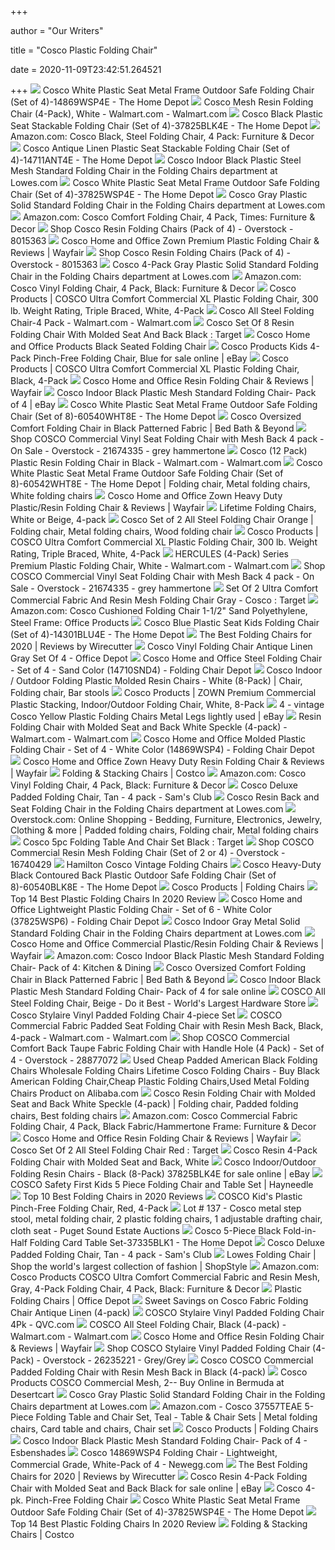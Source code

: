 +++
        
author = "Our Writers"
        
title = "Cosco Plastic Folding Chair"
        
date = 2020-11-09T23:42:51.264521
        
+++
[ ![](https://images.homedepot-static.com/productImages/714f6c6e-bb83-4cef-879e-d16f1088362a/svn/white-speckle-cosco-folding-chairs-14869wsp4e-64_1000.jpg)](https://images.homedepot-static.com/productImages/714f6c6e-bb83-4cef-879e-d16f1088362a/svn/white-speckle-cosco-folding-chairs-14869wsp4e-64_1000.jpg) Cosco White Plastic Seat Metal Frame Outdoor Safe Folding Chair (Set of  4)-14869WSP4E - The Home Depot
[ ![](https://i5.walmartimages.com/asr/9805f44a-bbf4-401b-866f-970b9a727402_1.e5624d7f23a2e9ee0f37e51e52abfb11.jpeg)](https://i5.walmartimages.com/asr/9805f44a-bbf4-401b-866f-970b9a727402_1.e5624d7f23a2e9ee0f37e51e52abfb11.jpeg) Cosco Mesh Resin Folding Chair (4-Pack), White - Walmart.com - Walmart.com
[ ![](https://images.homedepot-static.com/productImages/4655cda6-6b4b-48fe-bd59-906d6aafcb82/svn/black-cosco-folding-chairs-37825blk4e-64_1000.jpg)](https://images.homedepot-static.com/productImages/4655cda6-6b4b-48fe-bd59-906d6aafcb82/svn/black-cosco-folding-chairs-37825blk4e-64_1000.jpg) Cosco Black Plastic Seat Stackable Folding Chair (Set of 4)-37825BLK4E -  The Home Depot
[ ![](https://images-na.ssl-images-amazon.com/images/I/61bt%2BciHD0L._AC_SY550_.jpg)](https://images-na.ssl-images-amazon.com/images/I/61bt%2BciHD0L._AC_SY550_.jpg) Amazon.com: Cosco Black, Steel Folding Chair, 4 Pack: Furniture & Decor
[ ![](https://images.homedepot-static.com/productImages/5e21f420-23cd-48fe-bbc6-78800cbe3a78/svn/antique-linen-cosco-folding-chairs-14711ant4e-64_1000.jpg)](https://images.homedepot-static.com/productImages/5e21f420-23cd-48fe-bbc6-78800cbe3a78/svn/antique-linen-cosco-folding-chairs-14711ant4e-64_1000.jpg) Cosco Antique Linen Plastic Seat Stackable Folding Chair (Set of  4)-14711ANT4E - The Home Depot
[ ![](http://mobileimages.lowes.com/product/converted/044681/044681349331.jpg?size=pdhi)](http://mobileimages.lowes.com/product/converted/044681/044681349331.jpg?size=pdhi) Cosco Indoor Black Plastic Steel Mesh Standard Folding Chair in the Folding  Chairs department at Lowes.com
[ ![](https://images.homedepot-static.com/productImages/1c5b9789-c200-419d-a396-51531584b4a7/svn/white-cosco-folding-chairs-37825wsp4e-64_1000.jpg)](https://images.homedepot-static.com/productImages/1c5b9789-c200-419d-a396-51531584b4a7/svn/white-cosco-folding-chairs-37825wsp4e-64_1000.jpg) Cosco White Plastic Seat Metal Frame Outdoor Safe Folding Chair (Set of  4)-37825WSP4E - The Home Depot
[ ![](http://mobileimages.lowes.com/product/converted/044681/044681350641.jpg)](http://mobileimages.lowes.com/product/converted/044681/044681350641.jpg) Cosco Gray Plastic Solid Standard Folding Chair in the Folding Chairs  department at Lowes.com
[ ![](https://images-na.ssl-images-amazon.com/images/I/31pLljbALBL._AC_SY400_.jpg)](https://images-na.ssl-images-amazon.com/images/I/31pLljbALBL._AC_SY400_.jpg) Amazon.com: Cosco Comfort Folding Chair, 4 Pack, Times: Furniture & Decor
[ ![](https://ak1.ostkcdn.com/images/products/8015363/Cosco-Resin-Folding-Chair-4-Pack-718baefe-4eac-4ee2-81b6-371d947ec0f3_600.jpg?impolicy=medium)](https://ak1.ostkcdn.com/images/products/8015363/Cosco-Resin-Folding-Chair-4-Pack-718baefe-4eac-4ee2-81b6-371d947ec0f3_600.jpg?impolicy=medium) Shop Cosco Resin Folding Chairs (Pack of 4) - Overstock - 8015363
[ ![](https://secure.img1-fg.wfcdn.com/im/87350830/resize-h800-w800%5Ecompr-r85/2678/26786057/Zown+Premium+Plastic+Folding+Chair.jpg)](https://secure.img1-fg.wfcdn.com/im/87350830/resize-h800-w800%5Ecompr-r85/2678/26786057/Zown+Premium+Plastic+Folding+Chair.jpg) Cosco Home and Office Zown Premium Plastic Folding Chair & Reviews | Wayfair
[ ![](https://ak1.ostkcdn.com/images/products/8015363/Cosco-Resin-Folding-Chair-4-Pack-798ed903-b98b-448a-9337-d8ab434a3b6c_600.jpg?impolicy=medium)](https://ak1.ostkcdn.com/images/products/8015363/Cosco-Resin-Folding-Chair-4-Pack-798ed903-b98b-448a-9337-d8ab434a3b6c_600.jpg?impolicy=medium) Shop Cosco Resin Folding Chairs (Pack of 4) - Overstock - 8015363
[ ![](http://mobileimages.lowes.com/product/converted/044681/044681602733.jpg?size=pdhi)](http://mobileimages.lowes.com/product/converted/044681/044681602733.jpg?size=pdhi) Cosco 4-Pack Gray Plastic Solid Standard Folding Chair in the Folding Chairs  department at Lowes.com
[ ![](https://m.media-amazon.com/images/S/aplus-media/vc/d1bdbc61-51ea-45a5-ae80-8f93c28485e9._SL300__.jpg)](https://m.media-amazon.com/images/S/aplus-media/vc/d1bdbc61-51ea-45a5-ae80-8f93c28485e9._SL300__.jpg) Amazon.com: Cosco Vinyl Folding Chair, 4 Pack, Black: Furniture & Decor
[ ![](https://www.coscoproducts.com/CoscoProductsFiles2/ProductImages/2000_2000_12058_sourceimage.jpg)](https://www.coscoproducts.com/CoscoProductsFiles2/ProductImages/2000_2000_12058_sourceimage.jpg) Cosco Products | COSCO Ultra Comfort Commercial XL Plastic Folding Chair,  300 lb. Weight Rating, Triple Braced, White, 4-Pack
[ ![](https://i5.walmartimages.com/asr/8a348435-4c9f-4ada-9878-eec8d70405e4_1.471a3bdbcd7dceb2bc95709ada40dd20.jpeg?odnWidth=612&odnHeight=612&odnBg=ffffff)](https://i5.walmartimages.com/asr/8a348435-4c9f-4ada-9878-eec8d70405e4_1.471a3bdbcd7dceb2bc95709ada40dd20.jpeg?odnWidth=612&odnHeight=612&odnBg=ffffff) Cosco All Steel Folding Chair-4 Pack - Walmart.com - Walmart.com
[ ![](https://target.scene7.com/is/image/Target/GUEST_bfc4a420-cb5a-4ac3-b02e-4ecdedfc7659?wid=488&hei=488&fmt=pjpeg)](https://target.scene7.com/is/image/Target/GUEST_bfc4a420-cb5a-4ac3-b02e-4ecdedfc7659?wid=488&hei=488&fmt=pjpeg) Cosco Set Of 8 Resin Folding Chair With Molded Seat And Back Black : Target
[ ![](https://c.shld.net/rpx/i/s/i/spin/image/spin_prod_220149701?hei=333&wid=333&op_sharpen=1)](https://c.shld.net/rpx/i/s/i/spin/image/spin_prod_220149701?hei=333&wid=333&op_sharpen=1) Cosco Home and Office Products Black Seated Folding Chair
[ ![](https://i.ebayimg.com/images/g/SkMAAOSwXMNdUeC0/s-l640.jpg)](https://i.ebayimg.com/images/g/SkMAAOSwXMNdUeC0/s-l640.jpg) Cosco Products Kids 4-Pack Pinch-Free Folding Chair, Blue for sale online |  eBay
[ ![](https://www.coscoproducts.com/CoscoProductsFiles2/ProductImages/2000_2000_15859_sourceimage.jpg)](https://www.coscoproducts.com/CoscoProductsFiles2/ProductImages/2000_2000_15859_sourceimage.jpg) Cosco Products | COSCO Ultra Comfort Commercial XL Plastic Folding Chair,  Black, 4-Pack
[ ![](https://secure.img1-fg.wfcdn.com/im/73527332/resize-h800-w800%5Ecompr-r85/9090/90903242/Resin+Folding+Chair.jpg)](https://secure.img1-fg.wfcdn.com/im/73527332/resize-h800-w800%5Ecompr-r85/9090/90903242/Resin+Folding+Chair.jpg) Cosco Home and Office Resin Folding Chair & Reviews | Wayfair
[ ![](https://i.ebayimg.com/images/g/aEAAAOSw9Ide2m1w/s-l300.jpg)](https://i.ebayimg.com/images/g/aEAAAOSw9Ide2m1w/s-l300.jpg) Cosco Indoor Black Plastic Mesh Standard Folding Chair- Pack of 4 | eBay
[ ![](https://images.homedepot-static.com/productImages/d468d16e-46f3-446b-a268-c016f856b405/svn/white-cosco-folding-chairs-60540wht8e-64_1000.jpg)](https://images.homedepot-static.com/productImages/d468d16e-46f3-446b-a268-c016f856b405/svn/white-cosco-folding-chairs-60540wht8e-64_1000.jpg) Cosco White Plastic Seat Metal Frame Outdoor Safe Folding Chair (Set of  8)-60540WHT8E - The Home Depot
[ ![](https://b3h2.scene7.com/is/image/BedBathandBeyond/44681377075_imageset)](https://b3h2.scene7.com/is/image/BedBathandBeyond/44681377075_imageset) Cosco Oversized Comfort Folding Chair in Black Patterned Fabric | Bed Bath  & Beyond
[ ![](https://ak1.ostkcdn.com/images/products/21674335/COSCO-Commercial-Vinyl-Seat-Folding-Chair-with-Mesh-Back-4-pack-c86e0640-2883-4eba-be64-65dfbd0cb866.jpg)](https://ak1.ostkcdn.com/images/products/21674335/COSCO-Commercial-Vinyl-Seat-Folding-Chair-with-Mesh-Back-4-pack-c86e0640-2883-4eba-be64-65dfbd0cb866.jpg) Shop COSCO Commercial Vinyl Seat Folding Chair with Mesh Back 4 pack - On  Sale - Overstock - 21674335 - grey hammertone
[ ![](https://i5.walmartimages.com/asr/e85d8556-ac88-40fc-a3c3-13abf41e58d0_1.b8127475c8c32582a214791bda18e025.jpeg)](https://i5.walmartimages.com/asr/e85d8556-ac88-40fc-a3c3-13abf41e58d0_1.b8127475c8c32582a214791bda18e025.jpeg) Cosco (12 Pack) Plastic Resin Folding Chair in Black - Walmart.com -  Walmart.com
[ ![](https://i.pinimg.com/originals/c9/54/7a/c9547ab581163470b10ab940e4d53dfc.png)](https://i.pinimg.com/originals/c9/54/7a/c9547ab581163470b10ab940e4d53dfc.png) Cosco White Plastic Seat Metal Frame Outdoor Safe Folding Chair (Set of  8)-60542WHT8E - The Home Depot | Folding chair, Metal folding chairs, White folding  chairs
[ ![](https://secure.img1-fg.wfcdn.com/im/02121649/resize-h800-w800%5Ecompr-r85/4611/46119885/Zown+Heavy+Duty+Plastic/Resin+Folding+Chair.jpg)](https://secure.img1-fg.wfcdn.com/im/02121649/resize-h800-w800%5Ecompr-r85/4611/46119885/Zown+Heavy+Duty+Plastic/Resin+Folding+Chair.jpg) Cosco Home and Office Zown Heavy Duty Plastic/Resin Folding Chair & Reviews  | Wayfair
[ ![](https://images.costco-static.com/ImageDelivery/imageService?profileId=12026540&itemId=11482116-847&recipeName=680)](https://images.costco-static.com/ImageDelivery/imageService?profileId=12026540&itemId=11482116-847&recipeName=680) Lifetime Folding Chairs, White or Beige, 4-pack
[ ![](https://i.pinimg.com/originals/20/ac/cd/20accd9fe258994dc179ea57422bfc1f.jpg)](https://i.pinimg.com/originals/20/ac/cd/20accd9fe258994dc179ea57422bfc1f.jpg) Cosco Set of 2 All Steel Folding Chair Orange | Folding chair, Metal folding  chairs, Wood folding chair
[ ![](https://www.coscoproducts.com/CoscoProductsFiles2/ProductImages/190_190_15860_sourceimage.jpg)](https://www.coscoproducts.com/CoscoProductsFiles2/ProductImages/190_190_15860_sourceimage.jpg) Cosco Products | COSCO Ultra Comfort Commercial XL Plastic Folding Chair,  300 lb. Weight Rating, Triple Braced, White, 4-Pack
[ ![](https://i5.walmartimages.com/asr/a0158838-80ee-402c-9010-303c7d0f611c_1.a28b6b672c9c168989243aafbb43cd67.jpeg?odnWidth=612&odnHeight=612&odnBg=ffffff)](https://i5.walmartimages.com/asr/a0158838-80ee-402c-9010-303c7d0f611c_1.a28b6b672c9c168989243aafbb43cd67.jpeg?odnWidth=612&odnHeight=612&odnBg=ffffff) HERCULES (4-Pack) Series Premium Plastic Folding Chair, White - Walmart.com  - Walmart.com
[ ![](https://ak1.ostkcdn.com/images/products/21674335/COSCO-Commercial-Vinyl-Seat-Folding-Chair-with-Mesh-Back-4-pack-c8f7b232-b2f6-4b77-b92d-bd64b2a1838e.jpg)](https://ak1.ostkcdn.com/images/products/21674335/COSCO-Commercial-Vinyl-Seat-Folding-Chair-with-Mesh-Back-4-pack-c8f7b232-b2f6-4b77-b92d-bd64b2a1838e.jpg) Shop COSCO Commercial Vinyl Seat Folding Chair with Mesh Back 4 pack - On  Sale - Overstock - 21674335 - grey hammertone
[ ![](https://target.scene7.com/is/image/Target/GUEST_fae5dfef-fddc-4c4c-9bfe-f267ffbf671a?wid=488&hei=488&fmt=pjpeg)](https://target.scene7.com/is/image/Target/GUEST_fae5dfef-fddc-4c4c-9bfe-f267ffbf671a?wid=488&hei=488&fmt=pjpeg) Set Of 2 Ultra Comfort Commercial Fabric And Resin Mesh Folding Chair Gray  - Cosco : Target
[ ![](https://images-na.ssl-images-amazon.com/images/I/61pEbCVUVvL._AC_SL1280_.jpg)](https://images-na.ssl-images-amazon.com/images/I/61pEbCVUVvL._AC_SL1280_.jpg) Amazon.com: Cosco Cushioned Folding Chair 1-1/2" Sand Polyethylene, Steel  Frame: Office Products
[ ![](https://images.homedepot-static.com/productImages/a012d0c3-35d7-4c01-84d1-0bea3fea309e/svn/blue-cosco-folding-chairs-14301blu4e-64_1000.jpg)](https://images.homedepot-static.com/productImages/a012d0c3-35d7-4c01-84d1-0bea3fea309e/svn/blue-cosco-folding-chairs-14301blu4e-64_1000.jpg) Cosco Blue Plastic Seat Kids Folding Chair (Set of 4)-14301BLU4E - The Home  Depot
[ ![](https://d1b5h9psu9yexj.cloudfront.net/9114/MityLite-Flex-One-Folding-Chair_20190619-162442_full.jpg)](https://d1b5h9psu9yexj.cloudfront.net/9114/MityLite-Flex-One-Folding-Chair_20190619-162442_full.jpg) The Best Folding Chairs for 2020 | Reviews by Wirecutter
[ ![](https://media.officedepot.com/image/upload/b_rgb:FFFFFF,c_pad,dpr_1.0,f_auto,h_1665,q_auto,w_1250/c_pad,h_1665,w_1250/v1/products/415091/415091_p_cosco_vinyl_folding_chair?pgw=1&pgwact=1)](https://media.officedepot.com/image/upload/b_rgb:FFFFFF,c_pad,dpr_1.0,f_auto,h_1665,q_auto,w_1250/c_pad,h_1665,w_1250/v1/products/415091/415091_p_cosco_vinyl_folding_chair?pgw=1&pgwact=1) Cosco Vinyl Folding Chair Antique Linen Gray Set Of 4 - Office Depot
[ ![](https://www.foldingchairdepot.com/Images/products/cos/14710SND4-l.jpg)](https://www.foldingchairdepot.com/Images/products/cos/14710SND4-l.jpg) Cosco Home and Office Steel Folding Chair - Set of 4 - Sand Color  (14710SND4) - Folding Chair Depot
[ ![](https://i.pinimg.com/originals/7a/2d/f8/7a2df846dcfb84d336327fa7db141302.jpg)](https://i.pinimg.com/originals/7a/2d/f8/7a2df846dcfb84d336327fa7db141302.jpg) Cosco Indoor / Outdoor Folding Plastic Molded Resin Chairs - White (8-Pack)  | Chair, Folding chair, Bar stools
[ ![](https://www.coscoproducts.com/CoscoProductsFiles2/ProductImages/2000_2000_9799_sourceimage.jpg)](https://www.coscoproducts.com/CoscoProductsFiles2/ProductImages/2000_2000_9799_sourceimage.jpg) Cosco Products | ZOWN Premium Commercial Plastic Stacking, Indoor/Outdoor Folding  Chair, White, 8-Pack
[ ![](https://i.ebayimg.com/images/g/T-oAAOSwyEJe5CFl/s-l400.jpg)](https://i.ebayimg.com/images/g/T-oAAOSwyEJe5CFl/s-l400.jpg) 4 - vintage Cosco Yellow Plastic Folding Chairs Metal Legs lightly used |  eBay
[ ![](https://i5.walmartimages.com/asr/2d0c4ab8-40fd-45b7-81d6-a61ba345659d.82fea0952a58b6445f2a804fbc74ae38.jpeg)](https://i5.walmartimages.com/asr/2d0c4ab8-40fd-45b7-81d6-a61ba345659d.82fea0952a58b6445f2a804fbc74ae38.jpeg) Resin Folding Chair with Molded Seat and Back White Speckle (4-pack) -  Walmart.com - Walmart.com
[ ![](https://www.foldingchairdepot.com/Images/products/cos/14869WSP4-l.jpg)](https://www.foldingchairdepot.com/Images/products/cos/14869WSP4-l.jpg) Cosco Home and Office Molded Plastic Folding Chair - Set of 4 - White Color  (14869WSP4) - Folding Chair Depot
[ ![](https://secure.img1-fg.wfcdn.com/im/09385706/resize-h800-w800%5Ecompr-r85/4611/46119891/Zown+Heavy+Duty+Resin+Folding+Chair.jpg)](https://secure.img1-fg.wfcdn.com/im/09385706/resize-h800-w800%5Ecompr-r85/4611/46119891/Zown+Heavy+Duty+Resin+Folding+Chair.jpg) Cosco Home and Office Zown Heavy Duty Resin Folding Chair & Reviews |  Wayfair
[ ![](https://images.costco-static.com/ImageDelivery/imageService?profileId=12026540&imageId=100233943-847__1&recipeName=350)](https://images.costco-static.com/ImageDelivery/imageService?profileId=12026540&imageId=100233943-847__1&recipeName=350) Folding & Stacking Chairs | Costco
[ ![](https://images-na.ssl-images-amazon.com/images/I/71gKQzhLrOL._AC_SX522_.jpg)](https://images-na.ssl-images-amazon.com/images/I/71gKQzhLrOL._AC_SX522_.jpg) Amazon.com: Cosco Vinyl Folding Chair, 4 Pack, Black: Furniture & Decor
[ ![](x-raw-image:///80488afe3df7a2c4b33a86cdc0a8b5f6d4a47854f8efcd60b5916b07e44a34b6)](x-raw-image:///80488afe3df7a2c4b33a86cdc0a8b5f6d4a47854f8efcd60b5916b07e44a34b6) Cosco Deluxe Padded Folding Chair, Tan - 4 pack - Sam's Club
[ ![](http://mobileimages.lowes.com/product/converted/044681/044681344701.jpg?size=pdhi)](http://mobileimages.lowes.com/product/converted/044681/044681344701.jpg?size=pdhi) Cosco Resin Back and Seat Folding Chair in the Folding Chairs department at  Lowes.com
[ ![](https://i.pinimg.com/474x/51/56/19/515619d8a4c27a18c7c4b322129cdb2b.jpg)](https://i.pinimg.com/474x/51/56/19/515619d8a4c27a18c7c4b322129cdb2b.jpg) Overstock.com: Online Shopping - Bedding, Furniture, Electronics, Jewelry,  Clothing & more | Padded folding chairs, Folding chair, Metal folding chairs
[ ![](https://target.scene7.com/is/image/Target/GUEST_80d46064-de84-4051-8fa8-70511b82e44a?wid=488&hei=488&fmt=pjpeg)](https://target.scene7.com/is/image/Target/GUEST_80d46064-de84-4051-8fa8-70511b82e44a?wid=488&hei=488&fmt=pjpeg) Cosco 5pc Folding Table And Chair Set Black : Target
[ ![](https://ak1.ostkcdn.com/images/products/16740429/COSCO-Commercial-Resin-Mesh-Folding-Chair-Set-of-2-or-4-d3087fe8-809c-44d9-b7cd-a1ccc16fdd25.jpg)](https://ak1.ostkcdn.com/images/products/16740429/COSCO-Commercial-Resin-Mesh-Folding-Chair-Set-of-2-or-4-d3087fe8-809c-44d9-b7cd-a1ccc16fdd25.jpg) Shop COSCO Commercial Resin Mesh Folding Chair (Set of 2 or 4) - Overstock  - 16740429
[ ![](https://www.furnishmevintage.com/wp-content/uploads/2019/10/retro-modern-folding-chairs-1.jpg)](https://www.furnishmevintage.com/wp-content/uploads/2019/10/retro-modern-folding-chairs-1.jpg) Hamilton Cosco Vintage Folding Chairs
[ ![](https://images.homedepot-static.com/productImages/88739330-65e0-4ae7-bc78-20a93ba3d70d/svn/black-cosco-folding-chairs-60540blk8e-64_600.jpg)](https://images.homedepot-static.com/productImages/88739330-65e0-4ae7-bc78-20a93ba3d70d/svn/black-cosco-folding-chairs-60540blk8e-64_600.jpg) Cosco Heavy-Duty Black Contoured Back Plastic Outdoor Safe Folding Chair  (Set of 8)-60540BLK8E - The Home Depot
[ ![](https://www.coscoproducts.com/CMS/subcat%20folding%20chairs.jpg)](https://www.coscoproducts.com/CMS/subcat%20folding%20chairs.jpg) Cosco Products | Folding Chairs
[ ![](https://the10pro.com/wp-content/uploads/2019/03/Best-Plastic-Folding-Chairs.jpg)](https://the10pro.com/wp-content/uploads/2019/03/Best-Plastic-Folding-Chairs.jpg) Top 14 Best Plastic Folding Chairs In 2020 Review
[ ![](https://www.foldingchairdepot.com/Images/products/cos/37825WSP6-l.jpg)](https://www.foldingchairdepot.com/Images/products/cos/37825WSP6-l.jpg) Cosco Home and Office Lightweight Plastic Folding Chair - Set of 6 - White  Color (37825WSP6) - Folding Chair Depot
[ ![](http://mobileimages.lowes.com/product/converted/044681/044681349157.jpg?size=pdhi)](http://mobileimages.lowes.com/product/converted/044681/044681349157.jpg?size=pdhi) Cosco Indoor Gray Metal Solid Standard Folding Chair in the Folding Chairs  department at Lowes.com
[ ![](https://secure.img1-fg.wfcdn.com/im/35259947/compr-r85/4048/40480726/commercial-plasticresin-folding-chair.jpg)](https://secure.img1-fg.wfcdn.com/im/35259947/compr-r85/4048/40480726/commercial-plasticresin-folding-chair.jpg) Cosco Home and Office Commercial Plastic/Resin Folding Chair & Reviews |  Wayfair
[ ![](https://images-na.ssl-images-amazon.com/images/I/61Qg6orVzVL._AC_SX522_.jpg)](https://images-na.ssl-images-amazon.com/images/I/61Qg6orVzVL._AC_SX522_.jpg) Amazon.com: Cosco Indoor Black Plastic Mesh Standard Folding Chair- Pack of  4: Kitchen & Dining
[ ![](https://s7d2.scene7.com/is/image/BedBathandBeyond/44681377075_3?$690$&wid=690&hei=690)](https://s7d2.scene7.com/is/image/BedBathandBeyond/44681377075_3?$690$&wid=690&hei=690) Cosco Oversized Comfort Folding Chair in Black Patterned Fabric | Bed Bath  & Beyond
[ ![](https://i.ebayimg.com/images/g/aEAAAOSw9Ide2m1w/s-l640.jpg)](https://i.ebayimg.com/images/g/aEAAAOSw9Ide2m1w/s-l640.jpg) Cosco Indoor Black Plastic Mesh Standard Folding Chair- Pack of 4 for sale  online
[ ![](https://cdn-moce.doitbest.com/Data/ItemImage-628789-2147827.jpg?AutoCrop=1&CropHeight=1440&CropWidth=1440&Resize=Smallest&Revision=GfJ&Timestamp=gR0bVG&Width=1440)](https://cdn-moce.doitbest.com/Data/ItemImage-628789-2147827.jpg?AutoCrop=1&CropHeight=1440&CropWidth=1440&Resize=Smallest&Revision=GfJ&Timestamp=gR0bVG&Width=1440) COSCO All Steel Folding Chair, Beige - Do it Best - World's Largest  Hardware Store
[ ![](https://media.kohlsimg.com/is/image/kohls/3782244_Gray?wid=600&hei=600&op_sharpen=1)](https://media.kohlsimg.com/is/image/kohls/3782244_Gray?wid=600&hei=600&op_sharpen=1) Cosco Stylaire Vinyl Padded Folding Chair 4-piece Set
[ ![](https://i5.walmartimages.com/asr/c5b33def-8c5f-4f84-83ff-0f9472d56420_1.6b1821fd2ffa450219fdc03a84692dcd.jpeg)](https://i5.walmartimages.com/asr/c5b33def-8c5f-4f84-83ff-0f9472d56420_1.6b1821fd2ffa450219fdc03a84692dcd.jpeg) COSCO Commercial Fabric Padded Seat Folding Chair with Resin Mesh Back,  Black, 4-pack - Walmart.com - Walmart.com
[ ![](https://ak1.ostkcdn.com/images/products/28877072/COSCO-Commercial-Comfort-Back-Taupe-Fabric-Folding-Chair-with-Handle-Hole-4-Pack-Set-of-4-cd66cf2e-dbca-440c-b15a-fd5881a12f94.jpg)](https://ak1.ostkcdn.com/images/products/28877072/COSCO-Commercial-Comfort-Back-Taupe-Fabric-Folding-Chair-with-Handle-Hole-4-Pack-Set-of-4-cd66cf2e-dbca-440c-b15a-fd5881a12f94.jpg) Shop COSCO Commercial Comfort Back Taupe Fabric Folding Chair with Handle  Hole (4 Pack) - Set of 4 - Overstock - 28877072
[ ![](https://sc02.alicdn.com/kf/HTB1rVorSXXXXXXYXVXXq6xXFXXXx.jpg_350x350.jpg)](https://sc02.alicdn.com/kf/HTB1rVorSXXXXXXYXVXXq6xXFXXXx.jpg_350x350.jpg) Used Cheap Padded American Black Folding Chairs Wholesale Folding Chairs  Lifetime Cosco Folding Chairs - Buy Black American Folding Chair,Cheap  Plastic Folding Chairs,Used Metal Folding Chairs Product on Alibaba.com
[ ![](https://i.pinimg.com/originals/0d/b2/c8/0db2c8505f43e29039b0e7ba61172d8a.jpg)](https://i.pinimg.com/originals/0d/b2/c8/0db2c8505f43e29039b0e7ba61172d8a.jpg) Cosco Resin Folding Chair with Molded Seat and Back White Speckle (4-pack)  | Folding chair, Padded folding chairs, Best folding chairs
[ ![](https://images-na.ssl-images-amazon.com/images/I/71KbJLU6gfL._AC_SL1500_.jpg)](https://images-na.ssl-images-amazon.com/images/I/71KbJLU6gfL._AC_SL1500_.jpg) Amazon.com: Cosco Commercial Fabric Folding Chair, 4 Pack, Black  Fabric/Hammertone Frame: Furniture & Decor
[ ![](https://secure.img1-fg.wfcdn.com/im/28460116/resize-h800-w800%5Ecompr-r85/1173/11733387/Resin+Folding+Chair.jpg)](https://secure.img1-fg.wfcdn.com/im/28460116/resize-h800-w800%5Ecompr-r85/1173/11733387/Resin+Folding+Chair.jpg) Cosco Home and Office Resin Folding Chair & Reviews | Wayfair
[ ![](https://target.scene7.com/is/image/Target/GUEST_c16db374-b483-4cde-9f00-d7cb10871749?wid=488&hei=488&fmt=pjpeg)](https://target.scene7.com/is/image/Target/GUEST_c16db374-b483-4cde-9f00-d7cb10871749?wid=488&hei=488&fmt=pjpeg) Cosco Set Of 2 All Steel Folding Chair Red : Target
[ ![](https://c.shld.net/rpx/i/s/pi/mp/10139565/prod_13630724629?src=http%3A%2F%2Fwww2.rialtodeals.com%2Frr1000%2F5%2Fk%2F5kb00dqc8v7irr1000.jpg&d=0d0df1c501772c4e6faf707bf5916565d4eff32d&?hei=64&wid=64&qlt=50)](https://c.shld.net/rpx/i/s/pi/mp/10139565/prod_13630724629?src=http%3A%2F%2Fwww2.rialtodeals.com%2Frr1000%2F5%2Fk%2F5kb00dqc8v7irr1000.jpg&d=0d0df1c501772c4e6faf707bf5916565d4eff32d&?hei=64&wid=64&qlt=50) Cosco Resin 4-Pack Folding Chair with Molded Seat and Back, White
[ ![](https://i.ebayimg.com/images/g/aEAAAOSw9Ide2m1w/s-l400.jpg)](https://i.ebayimg.com/images/g/aEAAAOSw9Ide2m1w/s-l400.jpg) Cosco Indoor/Outdoor Folding Resin Chairs - Black (8-Pack) 37825BLK4E for  sale online | eBay
[ ![](https://content.haycdn.com/mgen/master:CSC209.jpg)](https://content.haycdn.com/mgen/master:CSC209.jpg) COSCO Safety First Kids 5 Piece Folding Chair and Table Set | Hayneedle
[ ![](https://best10choices.com/wp-content/uploads/2018/02/B00UY3H3K8.jpg)](https://best10choices.com/wp-content/uploads/2018/02/B00UY3H3K8.jpg) Top 10 Best Folding Chairs in 2020 Reviews
[ ![](https://www.coscoproducts.com/CoscoProductsFiles2/ProductImages/2000_2000_18820_sourceimage.jpg)](https://www.coscoproducts.com/CoscoProductsFiles2/ProductImages/2000_2000_18820_sourceimage.jpg) COSCO Kid's Plastic Pinch-Free Folding Chair, Red, 4-Pack
[ ![](https://xpertauctions.cdn.appdomain.cloud/pugetsoundestateauctions/49/7646-60277.jpg)](https://xpertauctions.cdn.appdomain.cloud/pugetsoundestateauctions/49/7646-60277.jpg) Lot # 137 - Cosco metal step stool, metal folding chair, 2 plastic folding  chairs, 1 adjustable drafting chair, cloth seat - Puget Sound Estate  Auctions
[ ![](https://images.homedepot-static.com/productImages/5cfb2050-d426-4f5d-9306-d8e718d8e595/svn/black-cosco-folding-table-sets-37335blk1-64_1000.jpg)](https://images.homedepot-static.com/productImages/5cfb2050-d426-4f5d-9306-d8e718d8e595/svn/black-cosco-folding-table-sets-37335blk1-64_1000.jpg) Cosco 5-Piece Black Fold-in-Half Folding Card Table Set-37335BLK1 - The  Home Depot
[ ![](https://scene7.samsclub.com/is/image/samsclub/0004468134762_B?wid=280&hei=280)](https://scene7.samsclub.com/is/image/samsclub/0004468134762_B?wid=280&hei=280) Cosco Deluxe Padded Folding Chair, Tan - 4 pack - Sam's Club
[ ![](https://img.shopstyle-cdn.com/sim/49/05/490537f69ea9ee729af41cc3e75ea1fb_best/vinyl-padded-folding-chair-cosco-home-and-office-finish-antique.jpg)](https://img.shopstyle-cdn.com/sim/49/05/490537f69ea9ee729af41cc3e75ea1fb_best/vinyl-padded-folding-chair-cosco-home-and-office-finish-antique.jpg) Lowes Folding Chair | Shop the world's largest collection of fashion |  ShopStyle
[ ![](https://images-na.ssl-images-amazon.com/images/I/71CIk0WbxkL._AC_SX679_.jpg)](https://images-na.ssl-images-amazon.com/images/I/71CIk0WbxkL._AC_SX679_.jpg) Amazon.com: Cosco Products COSCO Ultra Comfort Commercial Fabric and Resin  Mesh, Gray, 4-Pack Folding Chair, 4 Pack, Black: Furniture & Decor
[ ![](https://media.officedepot.com/images/t_search,f_auto/products/192243/Cosco-Classic-Collection-Resin-Folding-Chair)](https://media.officedepot.com/images/t_search,f_auto/products/192243/Cosco-Classic-Collection-Resin-Folding-Chair) Plastic Folding Chairs | Office Depot
[ ![](https://images.prod.meredith.com/product/e92c119485fbcb93981f484dbc5db285/1552245949097/l/cosco-fabric-folding-chair-antique-linen-4-pack)](https://images.prod.meredith.com/product/e92c119485fbcb93981f484dbc5db285/1552245949097/l/cosco-fabric-folding-chair-antique-linen-4-pack) Sweet Savings on Cosco Fabric Folding Chair Antique Linen (4-pack)
[ ![](https://qvc.scene7.com/is/image/QVC/h/03/h381503.001)](https://qvc.scene7.com/is/image/QVC/h/03/h381503.001) COSCO Stylaire Vinyl Padded Folding Chair 4Pk - QVC.com
[ ![](https://i5.walmartimages.com/asr/f837b568-1c3c-43d7-93dd-153ed4d6e243_1.b5565aa8a76d8478e49a904b9d332075.jpeg)](https://i5.walmartimages.com/asr/f837b568-1c3c-43d7-93dd-153ed4d6e243_1.b5565aa8a76d8478e49a904b9d332075.jpeg) COSCO All Steel Folding Chair, Black (4-pack) - Walmart.com - Walmart.com
[ ![](https://secure.img1-fg.wfcdn.com/im/45100594/compr-r85/9090/90903591/resin-folding-chair.jpg)](https://secure.img1-fg.wfcdn.com/im/45100594/compr-r85/9090/90903591/resin-folding-chair.jpg) Cosco Home and Office Resin Folding Chair & Reviews | Wayfair
[ ![](https://ak1.ostkcdn.com/images/products/26235221/COSCO-Stylaire-Vinyl-Padded-Folding-Chair-4-Pack-54a8e280-bc02-4458-98cc-8edde75e5fdc_600.jpg?impolicy=medium)](https://ak1.ostkcdn.com/images/products/26235221/COSCO-Stylaire-Vinyl-Padded-Folding-Chair-4-Pack-54a8e280-bc02-4458-98cc-8edde75e5fdc_600.jpg?impolicy=medium) Shop COSCO Stylaire Vinyl Padded Folding Chair (4-Pack) - Overstock -  26235221 - Grey/Grey
[ ![](https://c.shld.net/rpx/i/s/pi/mp/5107/prod_13965703108?src=https%3A%2F%2Fmedia.cymaxstores.com%2FImages%2F4915%2F1997555-2-L.jpg&d=5e73b855bfe73ea869b2d36e8a8f2283b6400e0d&?hei=64&wid=64&qlt=50)](https://c.shld.net/rpx/i/s/pi/mp/5107/prod_13965703108?src=https%3A%2F%2Fmedia.cymaxstores.com%2FImages%2F4915%2F1997555-2-L.jpg&d=5e73b855bfe73ea869b2d36e8a8f2283b6400e0d&?hei=64&wid=64&qlt=50) Cosco COSCO Commercial Padded Folding Chair with Resin Mesh Back in Black  (4-pack)
[ ![](https://m.media-amazon.com/images/I/414gBMWwlwL.jpg)](https://m.media-amazon.com/images/I/414gBMWwlwL.jpg) Cosco Products COSCO Commercial Mesh, 2-- Buy Online in Bermuda at  Desertcart
[ ![](https://mobileimages.lowes.com/product/converted/604747/604747821340.jpg?size=lg)](https://mobileimages.lowes.com/product/converted/604747/604747821340.jpg?size=lg) Cosco Gray Plastic Solid Standard Folding Chair in the Folding Chairs  department at Lowes.com
[ ![](https://i.pinimg.com/originals/db/3d/18/db3d18f33f29df9dc4c45f4385b26ec3.png)](https://i.pinimg.com/originals/db/3d/18/db3d18f33f29df9dc4c45f4385b26ec3.png) Amazon.com - Cosco 37557TEAE 5-Piece Folding Table and Chair Set, Teal -  Table & Chair Sets | Metal folding chairs, Card table and chairs, Chair set
[ ![](https://www.coscoproducts.com/CMS/subcategory_foldingchairs_all-steel_whitespace.jpg)](https://www.coscoproducts.com/CMS/subcategory_foldingchairs_all-steel_whitespace.jpg) Cosco Products | Folding Chairs
[ ![](https://cdn11.bigcommerce.com/s-o2rv5d0tql/images/stencil/1280x1280/products/13094/2628091/z_36960_2_0__20466.1592939392.jpg?c=2?imbypass=on)](https://cdn11.bigcommerce.com/s-o2rv5d0tql/images/stencil/1280x1280/products/13094/2628091/z_36960_2_0__20466.1592939392.jpg?c=2?imbypass=on) Cosco Indoor Black Plastic Mesh Standard Folding Chair- Pack of 4 -  Esbenshades
[ ![](https://c1.neweggimages.com/ProductImage/A00Y_1_201807011984240708.jpg)](https://c1.neweggimages.com/ProductImage/A00Y_1_201807011984240708.jpg) Cosco 14869WSP4 Folding Chair - Lightweight, Commercial Grade, White-Pack  of 4 - Newegg.com
[ ![](https://cdn.thewirecutter.com/wp-content/uploads/2020/01/foldingchairs-lowres-1509.jpg)](https://cdn.thewirecutter.com/wp-content/uploads/2020/01/foldingchairs-lowres-1509.jpg) The Best Folding Chairs for 2020 | Reviews by Wirecutter
[ ![](https://i.ebayimg.com/images/g/IXYAAOSwaXVe7ehF/s-l1600.jpg)](https://i.ebayimg.com/images/g/IXYAAOSwaXVe7ehF/s-l1600.jpg) Cosco Resin 4-Pack Folding Chair with Molded Seat and Back Black for sale  online | eBay
[ ![](https://media.kohlsimg.com/is/image/kohls/2580600_Blue?wid=600&hei=600&op_sharpen=1)](https://media.kohlsimg.com/is/image/kohls/2580600_Blue?wid=600&hei=600&op_sharpen=1) Cosco 4-pk. Pinch-Free Folding Chair
[ ![](https://images.homedepot-static.com/productImages/9c3388c8-37a9-4332-ae99-17a54fe21104/svn/white-cosco-folding-chairs-37825wsp4e-4f_600.jpg)](https://images.homedepot-static.com/productImages/9c3388c8-37a9-4332-ae99-17a54fe21104/svn/white-cosco-folding-chairs-37825wsp4e-4f_600.jpg) Cosco White Plastic Seat Metal Frame Outdoor Safe Folding Chair (Set of  4)-37825WSP4E - The Home Depot
[ ![](https://the10pro.com/wp-content/uploads/2019/01/8.-Giantex-Set-of-5-Plastic-Folding-Chairs.jpg)](https://the10pro.com/wp-content/uploads/2019/01/8.-Giantex-Set-of-5-Plastic-Folding-Chairs.jpg) Top 14 Best Plastic Folding Chairs In 2020 Review
[ ![](https://images.costco-static.com/ImageDelivery/imageService?profileId=12026540&imageId=1280425-847__1&recipeName=350)](https://images.costco-static.com/ImageDelivery/imageService?profileId=12026540&imageId=1280425-847__1&recipeName=350) Folding & Stacking Chairs | Costco
